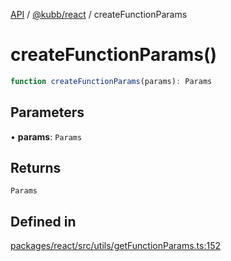 [API](../../../packages.md) / [@kubb/react](../index.md) / createFunctionParams

# createFunctionParams()

```ts
function createFunctionParams(params): Params
```

## Parameters

• **params**: `Params`

## Returns

`Params`

## Defined in

[packages/react/src/utils/getFunctionParams.ts:152](https://github.com/kubb-project/kubb/blob/dcebbafbee668a7722775212bce85eec29e39573/packages/react/src/utils/getFunctionParams.ts#L152)

